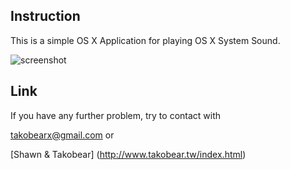 ## Instruction

This is a simple OS X Application for playing OS X System Sound.

![screenshot](https://raw.github.com/TakoBear/HelloSystemSound/master/Screenshots/screenshot.png "screenshot")

## Link

If you have any further problem, try to contact with 

takobearx@gmail.com or

[Shawn & Takobear] (http://www.takobear.tw/index.html)


